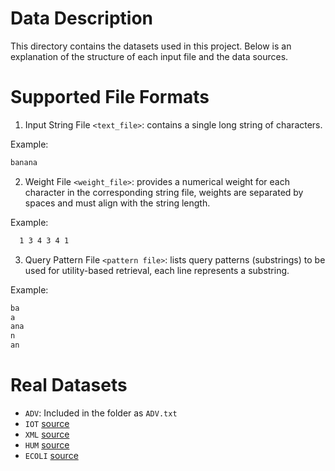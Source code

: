 # Data Description

This directory contains the datasets used in this project. Below is an explanation of the structure of each input file and the data sources.

# Supported File Formats

1. Input String File `<text_file>`: contains a single long string of characters.

Example:
```bash
banana
```
2. Weight File `<weight_file>`: provides a numerical weight for each character in the corresponding string file, weights are separated by spaces and must align with the string length.

Example:
```bash
  1 3 4 3 4 1
```
3. Query Pattern File `<pattern file>`: lists query patterns (substrings) to be used for utility-based retrieval, each line represents a substring.

Example:
```bash
ba
a
ana
n
an
```

# Real Datasets
- `ADV`: Included in the folder as `ADV.txt`
- `IOT` [source](https://ieee-dataport.org/open-access/crawdad-unmblebeacon)
- `XML` [source](https://pizzachili.dcc.uchile.cl/texts.html)
- `HUM` [source](https://www.ncbi.nlm.nih.gov/datasets/genome/GCF_000001405.26/)
- `ECOLI` [source](https://www.ebi.ac.uk/ena/browser/view/ERR022075)

